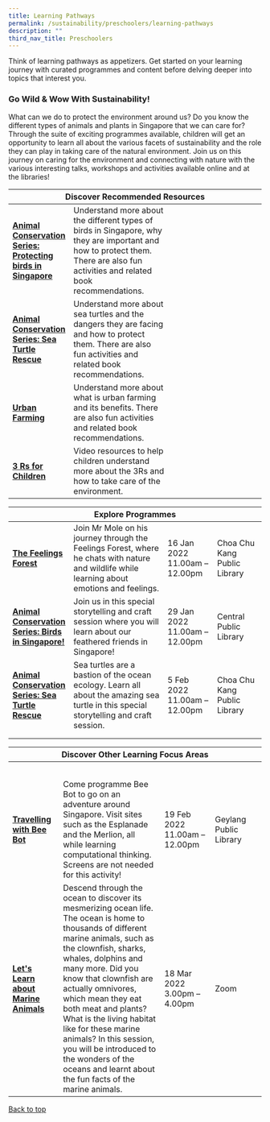 ```yaml
---
title: Learning Pathways
permalink: /sustainability/preschoolers/learning-pathways
description: ""
third_nav_title: Preschoolers
---
```

<style type="text/css">
/* Links */
.content a { color: #322987; }
.content a:focus,
.content a:hover { color: #28216c; }

/* Button Outline */
.bp-button { padding-left: 1.5rem; padding-right: 1.5rem; }
.bp-button.is-primary-outline { border: 1px solid #322987; color: #322987; background-color: transparent; text-decoration: none; }
.bp-button.is-primary-outline:focus,
.bp-button.is-primary-outline:hover { border: 1px solid #322987; color: #cff2e8; background-color: #322987; text-decoration: none; }

/* Responsive Iframe */
.responsive-iframe { position: absolute; top: 0; left: 0; bottom: 0; right: 0; width: 100%; height: 100%; }
.responsive-iframe-container { position: relative; overflow: hidden; width: 100%; }
.responsive-iframe-container.ratio-16by9 { padding-top: 56.25%; }
.responsive-iframe-container.ratio-4by3 { padding-top: 75%; }
.responsive-iframe-container.ratio-3by2 { padding-top: 66.66%; }
.responsive-iframe-container.ratio-1by1 { padding-top: 100%; }
</style>
Think of learning pathways as appetizers. Get started on your learning journey with curated programmes and content before delving deeper into topics that interest you.

<h3><b>Go Wild & Wow With Sustainability!</b></h3>
What can we do to protect the environment around us? Do you know the different types of animals and plants in Singapore that we can care for? Through the suite of exciting programmes available, children will get an opportunity to learn all about the various facets of sustainability and the role they can play in taking care of the natural environment. Join us on this journey on caring for the environment and connecting with nature with the various interesting talks, workshops and activities available online and at the libraries!
<div class="horizontal-scroll margin--bottom--lg">
  <table class="generic-table">
    <thead>
      <tr>
        <th colspan="4" class="is-uppercase has-weight-normal">Discover Recommended Resources</th>
      </tr>
    </thead>
    <tbody>
      <tr>
        <td style="width: 20%;"><a href="/sustainability/preschoolers/content" target="_blank"><b> Animal Conservation Series: Protecting birds in Singapore</b></a></td>
        <td style="width: 40%;"> Understand more about the different types of birds in Singapore, why they are important and how to protect them. There are also fun activities and related book recommendations.</td>
        <td style="width: 20%;"> </td>
        <td style="width: 20%;"> </td>
      </tr>
      <tr>
        <td><a href="/sustainability/preschoolers/content" target="_blank"><b> Animal Conservation Series: Sea Turtle Rescue</b></a></td>
        <td>Understand more about sea turtles and the dangers they are facing and how to protect them. There are also fun activities and related book recommendations.</td>
        <td></td>
        <td> </td>
      </tr>
<tr>
        <td><a href="/sustainability/preschoolers/content" target="_blank"><b> Urban Farming</b></a></td>
        <td>Understand more about what is urban farming and its benefits. There are also fun activities and related book recommendations.</td>
        <td></td>
        <td> </td>
      </tr>
<tr>
        <td><a href="/sustainability/preschoolers/content" target="_blank"><b> 3 Rs for Children</b></a></td>
        <td>Video resources to help children understand more about the 3Rs and how to take care of the environment.</td>
        <td></td>
        <td> </td>
      </tr>
    </tbody>
  </table>
</div>

<div class="horizontal-scroll margin--bottom--lg">
  <table class="generic-table">
    <thead>
      <tr>
        <th colspan="4" class="is-uppercase has-weight-normal">Explore Programmes</th>
      </tr>
    </thead>
    <tbody>
      <tr>
        <td style="width: 20%;"><a href="https://go.gov.sg/er-sustainability-progs" target="_blank"><b>The Feelings Forest</b></a></td>
        <td style="width: 40%;">Join Mr Mole on his journey through the Feelings Forest, where he chats with nature and wildlife while learning about emotions and feelings.</td>
        <td style="width: 20%;">16 Jan 2022<br>11.00am – 12.00pm</td>
        <td style="width: 20%;">Choa Chu Kang Public Library</td>
      </tr>
			<tr>
        <td style="width: 20%;"><a href="https://go.gov.sg/er-sustainability-progs" target="_blank"><b>Animal Conservation Series: Birds in Singapore!</b></a></td>
        <td style="width: 40%;">Join us in this special storytelling and craft session where you will learn about our feathered friends in Singapore!</td>
        <td style="width: 20%;">29 Jan 2022<br>11.00am – 12.00pm</td>
        <td style="width: 20%;">Central Public Library</td>
      </tr>
      <tr>
        <td><a href="https://go.gov.sg/er-sustainability-progs" target="_blank"><b>Animal Conservation Series: Sea Turtle Rescue</b></a></td>
        <td> Sea turtles are a bastion of the ocean ecology. Learn all about the amazing sea turtle in this special storytelling and craft session.</td>
				<td>5 Feb 2022<br>11.00am – 12.00pm</td>
				<td>Choa Chu Kang Public Library</td>
     </tr>
<tr>
<td><a href="https://go.gov.sg/er-sustainability-progs" target="_blank"><b></b></a></td>
        <td></td>
        <td></td>
        <td></td>
      </tr>
<tr>
<td><a href="https://go.gov.sg/er-sustainability-progs" target="_blank"><b></b></a></td>
        <td></td>
        <td></td>
        <td></td>
      </tr>
    </tbody>
  </table>
</div>
<div class="horizontal-scroll margin--bottom--lg">
  <table class="generic-table">
    <thead>
      <tr>
        <th colspan="4" class="is-uppercase has-weight-normal">Discover Other Learning Focus Areas</th>
      </tr>
    </thead>
    <tbody>
      <tr>
        <td style="width: 20%;"><a href="https://go.gov.sg/er-digital-progs" target="_blank"><b></b></a></td>
        <td style="width: 40%;"></td>
        <td style="width: 20%;"><br></td>
        <td style="width: 20%;"></td>
      </tr>
<tr>
<td><a href="https://go.gov.sg/er-science-progs" target="_blank"><b>
</b></a></td>
        <td></td>
        <td></td>
        <td></td>
      </tr>
<tr>
<td><a href="#" target="_blank"><b>Travelling with Bee Bot</b></a></td>
        <td>Come programme Bee Bot to go on an adventure around Singapore. Visit sites such as the Esplanade and the Merlion, all while learning computational thinking. Screens are not needed for this activity! </td>
        <td>19 Feb 2022<br>11.00am – 12.00pm</td>
        <td>Geylang Public Library</td>
      </tr>
			<tr>
<td><a href="https://go.gov.sg/er-science-progs" target="_blank"><b>Let's Learn about Marine Animals</b></a></td>
        <td>Descend through the ocean to discover its mesmerizing ocean life. The ocean is home to thousands of different marine animals, such as the clownfish, sharks, whales, dolphins and many more. Did you know that clownfish are actually omnivores, which mean they eat both meat and plants? What is the living habitat like for these marine animals? In this session, you will be introduced to the wonders of the oceans and learnt about the fun facts of the marine animals.</td>
        <td>18 Mar 2022<br>3.00pm – 4.00pm</td>
        <td>Zoom</td>
      </tr>
  </tbody>
  </table>
</div>

<p class="has-text-right margin--top--xl"><a href="#main-content">Back to top</a></p>